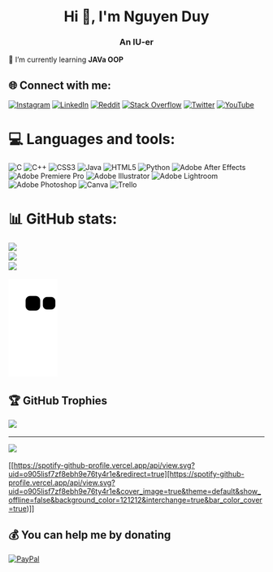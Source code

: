 <h1 align="center">Hi 👋, I'm Nguyen Duy</h1>
<h3 align="center">An IU-er</h3>
🌱 I’m currently learning <strong>JAVa OOP</strong>

## 🌐 Connect with me:
[![Instagram](https://img.shields.io/badge/Instagram-%23E4405F.svg?logo=Instagram&logoColor=white)](https://instagram.com/t.duy1706) [![LinkedIn](https://img.shields.io/badge/LinkedIn-%230077B5.svg?logo=linkedin&logoColor=white)](https://linkedin.com/in/thanhduy1706) [![Reddit](https://img.shields.io/badge/Reddit-%23FF4500.svg?logo=Reddit&logoColor=white)](https://reddit.com/user/SatohStudio) [![Stack Overflow](https://img.shields.io/badge/-Stackoverflow-FE7A16?logo=stack-overflow&logoColor=white)](https://stackoverflow.com/users/16719129) [![Twitter](https://img.shields.io/badge/Twitter-%231DA1F2.svg?logo=Twitter&logoColor=white)](https://twitter.com/thanhduy1706) [![YouTube](https://img.shields.io/badge/YouTube-%23FF0000.svg?logo=YouTube&logoColor=white)](https://youtube.com/@SatohStudio) 

# 💻 Languages and tools:
![C](https://img.shields.io/badge/c-%2300599C.svg?style=flat&logo=c&logoColor=white) ![C++](https://img.shields.io/badge/c++-%2300599C.svg?style=flat&logo=c%2B%2B&logoColor=white) ![CSS3](https://img.shields.io/badge/css3-%231572B6.svg?style=flat&logo=css3&logoColor=white) ![Java](https://img.shields.io/badge/java-%23ED8B00.svg?style=flat&logo=java&logoColor=white) ![HTML5](https://img.shields.io/badge/html5-%23E34F26.svg?style=flat&logo=html5&logoColor=white) ![Python](https://img.shields.io/badge/python-3670A0?style=flat&logo=python&logoColor=ffdd54) ![Adobe After Effects](https://img.shields.io/badge/Adobe%20After%20Effects-9999FF.svg?style=flat&logo=Adobe%20After%20Effects&logoColor=white) ![Adobe Premiere Pro](https://img.shields.io/badge/Adobe%20Premiere%20Pro-9999FF.svg?style=flat&logo=Adobe%20Premiere%20Pro&logoColor=white) ![Adobe Illustrator](https://img.shields.io/badge/adobeillustrator-%23FF9A00.svg?style=flat&logo=adobeillustrator&logoColor=white) ![Adobe Lightroom](https://img.shields.io/badge/Adobe%20Lightroom-31A8FF.svg?style=flat&logo=Adobe%20Lightroom&logoColor=white) ![Adobe Photoshop](https://img.shields.io/badge/adobephotoshop-%2331A8FF.svg?style=flat&logo=Adobe%20Photoshop&logoColor=white) ![Canva](https://img.shields.io/badge/Canva-%2300C4CC.svg?style=flat&logo=Canva&logoColor=white) ![Trello](https://img.shields.io/badge/Trello-%23026AA7.svg?style=flat&logo=Trello&logoColor=white)
# 📊 GitHub stats:
![](https://github-readme-stats.vercel.app/api?username=thanhduy1706&theme=nightowl&hide_border=false&include_all_commits=true&count_private=true)<br/>
![](https://github-readme-streak-stats.herokuapp.com/?user=thanhduy1706&theme=nightowl&hide_border=false)<br/>
![](https://github-readme-stats.vercel.app/api/top-langs/?username=thanhduy1706&theme=nightowl&hide_border=false&include_all_commits=true&count_private=true&layout=compact)

![Snake animation](https://github.com/thanhduy1706/thanhduy1706/blob/output/github-contribution-grid-snake.svg)

## 🏆 GitHub Trophies
![](https://github-profile-trophy.vercel.app/?username=thanhduy1706&theme=nord&no-frame=false&no-bg=false&margin-w=4)

---
[![](https://visitcount.itsvg.in/api?id=thanhduy1706&icon=9&color=1)](https://visitcount.itsvg.in)

[[https://spotify-github-profile.vercel.app/api/view.svg?uid=o905lisf7zf8ebh9e76ty4r1e&redirect=true][https://spotify-github-profile.vercel.app/api/view.svg?uid=o905lisf7zf8ebh9e76ty4r1e&cover_image=true&theme=default&show_offline=false&background_color=121212&interchange=true&bar_color_cover=true)]]

  ## 💰 You can help me by donating
  [![PayPal](https://img.shields.io/badge/PayPal-00457C?style=for-the-badge&logo=paypal&logoColor=white)](https://paypal.me/tduy1706) 

